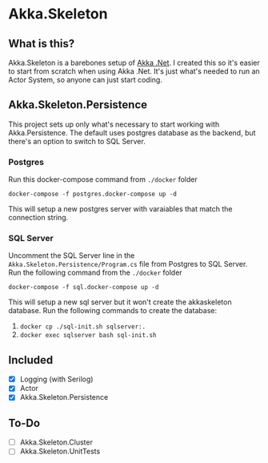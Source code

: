 # Akka.Skeleton
## What is this?
Akka.Skeleton is a barebones setup of [Akka .Net](https://google.com). I created this so it's easier to start from scratch when using Akka .Net. It's just what's needed to run an Actor System, so anyone can just start coding. 

## Akka.Skeleton.Persistence
This project sets up only what's necessary to start working with Akka.Persistence. The default uses postgres database as the backend, but there's an option to switch to SQL Server.

### Postgres
Run this docker-compose command from `./docker` folder
```
docker-compose -f postgres.docker-compose up -d
```

This will setup a new postgres server with varaiables that match the connection string.

### SQL Server
Uncomment the SQL Server line in the `Akka.Skeleton.Persistence/Program.cs` file from Postgres to SQL Server. Run the following command from the `./docker` folder
```
docker-compose -f sql.docker-compose up -d
```
This will setup a new sql server but it won't create the akkaskeleton database. Run the following commands to create the database:
1. `docker cp ./sql-init.sh sqlserver:.`
2. `docker exec sqlserver bash sql-init.sh`

## Included
- [X] Logging (with Serilog)
- [X] Actor
- [X] Akka.Skeleton.Persistence

## To-Do
- [ ] Akka.Skeleton.Cluster
- [ ] Akka.Skeleton.UnitTests